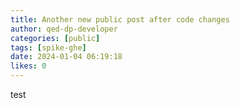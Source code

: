 ```yaml
---
title: Another new public post after code changes
author: qed-dp-developer
categories: [public]
tags: [spike-ghe]
date: 2024-01-04 06:19:18 
likes: 0
---
```


test